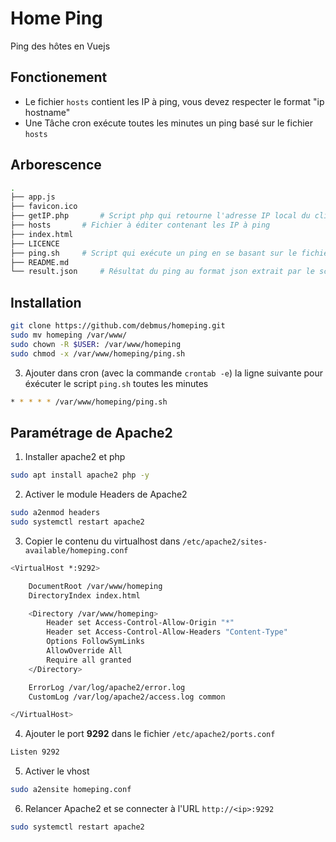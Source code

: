 # Home Ping

Ping des hôtes en Vuejs

## Fonctionement
- Le fichier `hosts` contient les IP à ping, vous devez respecter le format "ip hostname"
- Une Tâche cron exécute toutes les minutes un ping basé sur le fichier `hosts`

## Arborescence
```bash
.
├── app.js
├── favicon.ico
├── getIP.php		# Script php qui retourne l'adresse IP local du client
├── hosts		# Fichier à éditer contenant les IP à ping
├── index.html
├── LICENCE	
├── ping.sh		# Script qui exécute un ping en se basant sur le fichier 'hosts'
├── README.md
└── result.json		# Résultat du ping au format json extrait par le script 'ping.sh'
```

## Installation
```bash
git clone https://github.com/debmus/homeping.git
sudo mv homeping /var/www/
sudo chown -R $USER: /var/www/homeping
sudo chmod -x /var/www/homeping/ping.sh
```

3. Ajouter dans cron (avec la commande `crontab -e`) la ligne suivante pour éxécuter le script `ping.sh` toutes les minutes
```bash
* * * * * /var/www/homeping/ping.sh
```

## Paramétrage de Apache2
1.	Installer apache2 et php
```bash
sudo apt install apache2 php -y
```

2.	Activer le module Headers de Apache2
```bash
sudo a2enmod headers
sudo systemctl restart apache2
```

3.	Copier le contenu du virtualhost dans `/etc/apache2/sites-available/homeping.conf`
```bash
<VirtualHost *:9292>

	DocumentRoot /var/www/homeping
	DirectoryIndex index.html

	<Directory /var/www/homeping>
		Header set Access-Control-Allow-Origin "*"
		Header set Access-Control-Allow-Headers "Content-Type"
		Options FollowSymLinks
		AllowOverride All
		Require all granted
	</Directory>

	ErrorLog /var/log/apache2/error.log
	CustomLog /var/log/apache2/access.log common

</VirtualHost>
```

4.	Ajouter le port **9292** dans le fichier `/etc/apache2/ports.conf`
```bash
Listen 9292
```

5.	Activer le vhost
```bash
sudo a2ensite homeping.conf
```

6.	Relancer Apache2 et se connecter à l'URL `http://<ip>:9292`
```bash
sudo systemctl restart apache2
```
